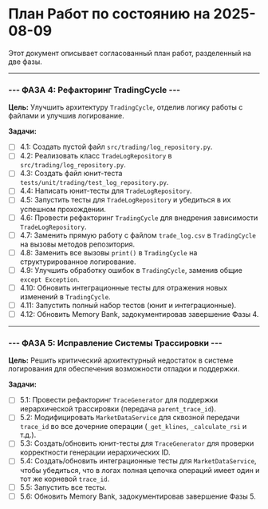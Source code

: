 # План Работ по состоянию на 2025-08-09

Этот документ описывает согласованный план работ, разделенный на две фазы.

---

### --- ФАЗА 4: Рефакторинг TradingCycle ---

**Цель:** Улучшить архитектуру `TradingCycle`, отделив логику работы с файлами и улучшив логирование.

**Задачи:**
- [ ] 4.1: Создать пустой файл `src/trading/log_repository.py`.
- [ ] 4.2: Реализовать класс `TradeLogRepository` в `src/trading/log_repository.py`.
- [ ] 4.3: Создать файл юнит-теста `tests/unit/trading/test_log_repository.py`.
- [ ] 4.4: Написать юнит-тесты для `TradeLogRepository`.
- [ ] 4.5: Запустить тесты для `TradeLogRepository` и убедиться в их успешном прохождении.
- [ ] 4.6: Провести рефакторинг `TradingCycle` для внедрения зависимости `TradeLogRepository`.
- [ ] 4.7: Заменить прямую работу с файлом `trade_log.csv` в `TradingCycle` на вызовы методов репозитория.
- [ ] 4.8: Заменить все вызовы `print()` в `TradingCycle` на структурированное логирование.
- [ ] 4.9: Улучшить обработку ошибок в `TradingCycle`, заменив общие `except Exception`.
- [ ] 4.10: Обновить интеграционные тесты для отражения новых изменений в `TradingCycle`.
- [ ] 4.11: Запустить полный набор тестов (юнит и интеграционные).
- [ ] 4.12: Обновить Memory Bank, задокументировав завершение Фазы 4.

---

### --- ФАЗА 5: Исправление Системы Трассировки ---

**Цель:** Решить критический архитектурный недостаток в системе логирования для обеспечения возможности отладки и поддержки.

**Задачи:**
- [ ] 5.1: Провести рефакторинг `TraceGenerator` для поддержки иерархической трассировки (передача `parent_trace_id`).
- [ ] 5.2: Модифицировать `MarketDataService` для сквозной передачи `trace_id` во все дочерние операции (`_get_klines`, `_calculate_rsi` и т.д.).
- [ ] 5.3: Создать/обновить юнит-тесты для `TraceGenerator` для проверки корректности генерации иерархических ID.
- [ ] 5.4: Создать/обновить интеграционные тесты для `MarketDataService`, чтобы убедиться, что в логах полная цепочка операций имеет один и тот же корневой `trace_id`.
- [ ] 5.5: Запустить все тесты.
- [ ] 5.6: Обновить Memory Bank, задокументировав завершение Фазы 5.